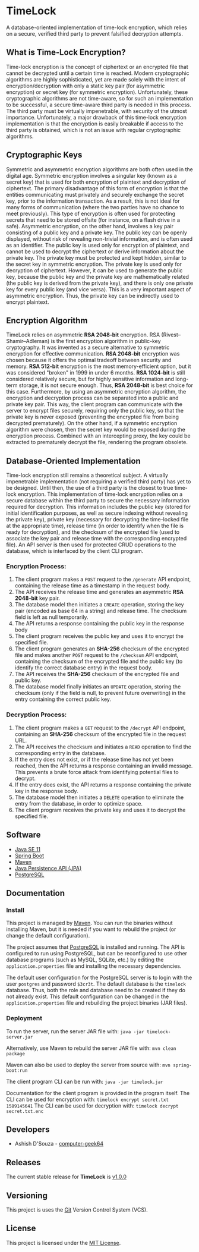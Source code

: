 # TimeLock

A database-oriented implementation of time-lock encryption, which relies on a secure, verified third party to prevent falsified decryption attempts.

## What is Time-Lock Encryption?

Time-lock encryption is the concept of ciphertext or an encrypted file that cannot be decrypted until a certain time is reached. Modern cryptographic algorithms are highly sophisticated, yet are made solely with the intent of encryption/decryption with only a static key pair (for asymmetric encryption) or secret key (for symmetric encryption). Unfortunately, these cryptographic algorithms are not time-aware, so for such an implementation to be successful, a secure time-aware third party is needed in this process. The third party must be virtually impenetrable, with security of the utmost importance. Unfortunately, a major drawback of this time-lock encryption implementation is that the encryption is easily breakable if access to the third party is obtained, which is not an issue with regular cryptographic algorithms.

## Cryptographic Keys

Symmetric and asymmetric encryption algorithms are both often used in the digital age. Symmetric encryption involves a singular key (known as a secret key) that is used for both encryption of plaintext and decryption of ciphertext. The primary disadvantage of this form of encryption is that the entities communicating must privately and securely exchange the secret key, prior to the information transaction. As a result, this is not ideal for many forms of communication (where the two parties have no chance to meet previously). This type of encryption is often used for protecting secrets that need to be stored offsite (for instance, on a flash drive in a safe). Asymmetric encryption, on the other hand, involves a key pair consisting of a public key and a private key. The public key can be openly displayed, without risk of revealing non-trivial information, and is often used as an identifier. The public key is used only for encryption of plaintext, and cannot be used to decrypt the ciphertext or derive information about the private key. The private key must be protected and kept hidden, similar to the secret key in symmetric encryption. The private key is used only for decryption of ciphertext. However, it can be used to generate the public key, because the public key and the private key are mathematically related (the public key is derived from the private key), and there is only one private key for every public key (and vice versa). This is a very important aspect of asymmetric encryption. Thus, the private key can be indirectly used to encrypt plaintext.

## Encryption Algorithm

TimeLock relies on asymmetric **RSA 2048-bit** encryption. RSA (Rivest–Shamir–Adleman) is the first encryption algorithm in public-key cryptography. It was invented as a secure alternative to symmetric encryption for effective communication. **RSA 2048-bit** encryption was chosen because it offers the optimal tradeoff between security and memory. **RSA 512-bit** encryption is the most memory-efficient option, but it was considered "broken" in 1999 in under 6 months. **RSA 1024-bit** is still considered relatively secure, but for highly sensitive information and long-term storage, it is not secure enough. Thus, **RSA 2048-bit** is best choice for this case. Furthermore, by using an asymmetric encryption algorithm, the encryption and decryption process can be separated into a public and private key pair. This way, the client program can communicate with the server to encrypt files securely, requiring only the public key, so that the private key is never exposed (preventing the encrypted file from being decrypted prematurely). On the other hand, if a symmetric encryption algorithm were chosen, then the secret key would be exposed during the encryption process. Combined with an intercepting proxy, the key could be extracted to prematurely decrypt the file, rendering the program obsolete.

## Database-Oriented Implementation

Time-lock encryption still remains a theoretical subject. A virtually impenetrable implementation (not requiring a verified third party) has yet to be designed. Until then, the use of a third party is the closest to true time-lock encryption. This implementation of time-lock encryption relies on a secure database within the third party to secure the necessary information required for decryption. This information includes the public key (stored for initial identification purposes, as well as secure indexing without revealing the private key), private key (necessary for decrypting the time-locked file at the appropriate time), release time (in order to identify when the file is ready for decryption), and the checksum of the encrypted file (used to associate the key pair and release time with the corresponding encrypted file). An API server is then used for protected CRUD operations to the database, which is interfaced by the client CLI program.

### Encryption Process:

1. The client program makes a `POST` request to the `/generate` API endpoint, containing the release time as a timestamp in the request body.
2. The API receives the release time and generates an asymmetric **RSA 2048-bit** key pair.
3. The database model then initiates a `CREATE` operation, storing the key pair (encoded as base 64 in a string) and release time. The checksum field is left as null temporarily.
4. The API returns a response containing the public key in the response body
5. The client program receives the public key and uses it to encrypt the specified file.
6. The client program generates an **SHA-256** checksum of the encrypted file and makes another `POST` request to the `/checksum` API endpoint, containing the checksum of the encrypted file and the public key (to identify the correct database entry) in the request body.
7. The API receives the **SHA-256** checksum of the encrypted file and public key.
8. The database model finally initiates an `UPDATE` operation, storing the checksum (only if the field is null, to prevent future overwriting) in the entry containing the correct public key.

### Decryption Process:
1. The client program makes a `GET` request to the `/decrypt` API endpoint, containing an **SHA-256** checksum of the encrypted file in the request URL.
2. The API receives the checksum and initiates a `READ` operation to find the corresponding entry in the database.
3. If the entry does not exist, or if the release time has not yet been reached, then the API returns a response containing an invalid message. This prevents a brute force attack from identifying potential files to decrypt.
4. If the entry does exist, the API returns a response containing the private key in the response body.
5. The database model then initiates a `DELETE` operation to eliminate the entry from the database, in order to optimize space.
6. The client program receives the private key and uses it to decrypt the specified file.

## Software

* [Java SE 11](https://www.oracle.com/java/technologies/javase-jdk11-downloads.html)
* [Spring Boot](https://spring.io/projects/spring-boot)
* [Maven](https://maven.apache.org/)
* [Java Persistence API (JPA)](https://www.oracle.com/java/technologies/persistence-jsp.html)
* [PostgreSQL](https://www.postgresql.org/)

## Documentation

### Install

This project is managed by [Maven](https://maven.apache.org/). You can run the binaries without installing Maven, but it is needed if you want to rebuild the project (or change the default configuration).

The project assumes that [PostgreSQL](https://www.postgresql.org/) is installed and running. The API is configured to run using PostgreSQL, but can be reconfigured to use other database programs (such as MySQL, SQLite, etc.) by editing the `application.properties` file and installing the necessary dependencies.

The default user configuration for the PostgreSQL server is to login with the user `postgres` and password `$3cr3t`. The default database is the `timelock` database. Thus, both the role and database need to be created if they do not already exist. This default configuration can be changed in the `application.properties` file and rebuilding the project binaries (JAR files).

### Deployment

To run the server, run the server JAR file with: `java -jar timelock-server.jar`

Alternatively, use Maven to rebuild the server JAR file with: `mvn clean package`

Maven can also be used to deploy the server from source with: `mvn spring-boot:run`

The client program CLI can be run with: `java -jar timelock.jar`

Documentation for the client program is provided in the program itself. The CLI can be used for encryption with: `timelock encrypt secret.txt 1589145641` The CLI can be used for decryption with: `timelock decrypt secret.txt.enc`


## Developers

* Ashish D'Souza - [computer-geek64](https://github.com/computer-geek64/)

## Releases

The current stable release for **TimeLock** is [v1.0.0](releases/tag/v1.0.0)

## Versioning

This project is uses the [Git](https://git-scm.com/) Version Control System (VCS).

## License

This project is licensed under the [MIT License](LICENSE).
